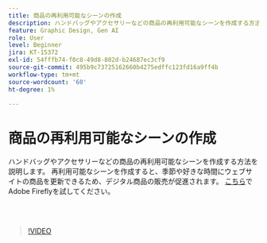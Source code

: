 ```yaml
---
title: 商品の再利用可能なシーンの作成
description: ハンドバッグやアクセサリーなどの商品の再利用可能なシーンを作成する方法を説明します
feature: Graphic Design, Gen AI
role: User
level: Beginner
jira: KT-15372
exl-id: 54fffb74-f0c8-49d8-802d-b24687ec3cf9
source-git-commit: 495b9c73725162660b4275edffc123fd16a9ff4b
workflow-type: tm+mt
source-wordcount: '60'
ht-degree: 1%

---
```


# 商品の再利用可能なシーンの作成

ハンドバッグやアクセサリーなどの商品の再利用可能なシーンを作成する方法を説明します。 再利用可能なシーンを作成すると、季節や好きな時間にウェブサイトの商品を更新できるため、デジタル商品の販売が促進されます。 [こちら](https://firefly.adobe.com/)でAdobe Fireflyを試してください。

<br> 

>[!VIDEO](https://video.tv.adobe.com/v/3428765?quality=12&learn=on&hidetitle=true)
